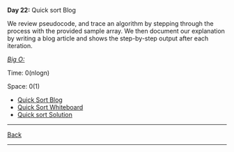 **Day 22:** Quick sort Blog

We review pseudocode, and trace an algorithm by stepping through the process with the provided sample array. We then document our explanation by writing a blog article and shows the step-by-step output after each iteration.

<u>*Big O:*</u>

Time: 0(nlogn)

Space: 0(1)

- [Quick Sort Blog](./BLOG.md)
- [Quick Sort Whiteboard](../assets/quickSort/QuickSort.png)
- [Quick sort Solution](./quickSort.js)

---
[Back](/README.md)

---
